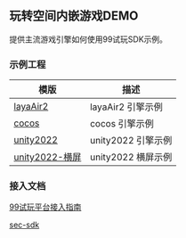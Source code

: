 ## 玩转空间内嵌游戏DEMO
提供主流游戏引擎如何使用99试玩SDK示例。

### 示例工程
|模版|描述|
|--|--|
|[layaAir2](./demo/layaair2/)|layaAir2 引擎示例|
|[cocos](./demo/cocos/)|cocos 引擎示例|
|[unity2022](./demo/unity2022/)|unity2022 引擎示例|
|[unity2022-横屏](./demo/unity2022-横屏/)|unity2022 横屏示例|

### 接入文档
[99试玩平台接入指南](https://nqcq9c7h9mm.feishu.cn/wiki/L239wr4Pdi4kbZkUowjc5r4FnWc)

[sec-sdk](https://nqcq9c7h9mm.feishu.cn/wiki/SDPWw3kmAii6xxktYAPcwaNMnrg)